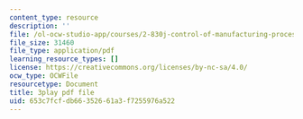 ```yaml
---
content_type: resource
description: ''
file: /ol-ocw-studio-app/courses/2-830j-control-of-manufacturing-processes-sma-6303-spring-2008/653c7fcfdb66352661a3f7255976a522_tQz6iktxQqM.pdf
file_size: 31460
file_type: application/pdf
learning_resource_types: []
license: https://creativecommons.org/licenses/by-nc-sa/4.0/
ocw_type: OCWFile
resourcetype: Document
title: 3play pdf file
uid: 653c7fcf-db66-3526-61a3-f7255976a522
---
```

